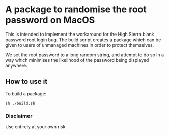 # A package to randomise the root password on MacOS

This is intended to implement the workaround for the High Sierra blank password root login bug. 
The build script creates a package which can be given to users of unmanaged machines in order to protect themselves.

We set the root password to a long random string, and attempt to do so in a way which minimises the likelihood of the password being displayed anywhere.

## How to use it
To build a package:

```sh ./build.sh```

### Disclaimer
Use entirely at your own risk.
